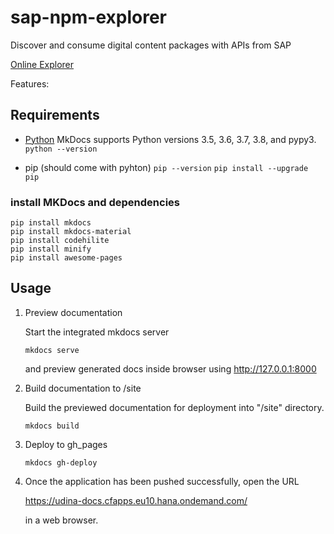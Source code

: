 # sap-npm-explorer
Discover and consume digital content packages with APIs from SAP

[Online Explorer](https://hschaefer123.github.io/sap-npm-explorer/)

Features:
## Requirements
- [Python](https://www.python.org/) MkDocs supports Python versions 3.5, 3.6, 3.7, 3.8, and pypy3.
    ```python --version```

- pip (should come with pyhton)
    ```pip --version```
    ```pip install --upgrade pip```

### install MKDocs and dependencies
```
pip install mkdocs
pip install mkdocs-material
pip install codehilite
pip install minify
pip install awesome-pages
```

## Usage
1. Preview documentation

   Start the integrated mkdocs server

    ```mkdocs serve```
   
    and preview generated docs inside browser using http://127.0.0.1:8000

2. Build documentation to /site

    Build the previewed documentation for deployment into "/site" directory.

    ```mkdocs build```

3. Deploy to gh_pages

    ```mkdocs gh-deploy```

4. Once the application has been pushed successfully, open the URL

    https://udina-docs.cfapps.eu10.hana.ondemand.com/

    in a web browser. 